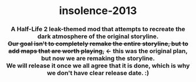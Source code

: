 <h1 align="center">insolence-2013</h1>                  
<h3 align="center">A Half-Life 2 leak-themed mod that attempts to recreate the dark atmosphere of the original storyline.<strike><br>Our goal isn't to completely remake the entire storyline, but to add maps that are worth playing,</strike> <- this was the original plan, but now we are remaking the storyline.<br>We will release it once we all agree that it is done, which is why we don't have clear release date. :)</h3>
